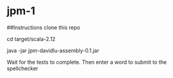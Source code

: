 # jpm-1

##Instructions
clone this repo

cd target/scala-2.12

java -jar jpm-davidlu-assembly-0.1.jar

Wait for the tests to complete.
Then enter a word to submit to the spellchecker
